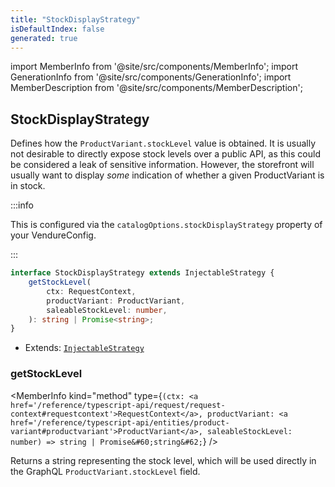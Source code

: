```yaml
---
title: "StockDisplayStrategy"
isDefaultIndex: false
generated: true
---
```

<!-- This file was generated from the Vendure source. Do not modify. Instead, re-run the "docs:build" script -->
import MemberInfo from '@site/src/components/MemberInfo';
import GenerationInfo from '@site/src/components/GenerationInfo';
import MemberDescription from '@site/src/components/MemberDescription';


## StockDisplayStrategy

<GenerationInfo sourceFile="packages/core/src/config/catalog/stock-display-strategy.ts" sourceLine="21" packageName="@bb-vendure/core" />

Defines how the `ProductVariant.stockLevel` value is obtained. It is usually not desirable
to directly expose stock levels over a public API, as this could be considered a leak of
sensitive information. However, the storefront will usually want to display _some_ indication
of whether a given ProductVariant is in stock.

:::info

This is configured via the `catalogOptions.stockDisplayStrategy` property of
your VendureConfig.

:::

```ts title="Signature"
interface StockDisplayStrategy extends InjectableStrategy {
    getStockLevel(
        ctx: RequestContext,
        productVariant: ProductVariant,
        saleableStockLevel: number,
    ): string | Promise<string>;
}
```
* Extends: <code><a href='/reference/typescript-api/common/injectable-strategy#injectablestrategy'>InjectableStrategy</a></code>



<div className="members-wrapper">

### getStockLevel

<MemberInfo kind="method" type={`(ctx: <a href='/reference/typescript-api/request/request-context#requestcontext'>RequestContext</a>, productVariant: <a href='/reference/typescript-api/entities/product-variant#productvariant'>ProductVariant</a>, saleableStockLevel: number) => string | Promise&#60;string&#62;`}   />

Returns a string representing the stock level, which will be used directly
in the GraphQL `ProductVariant.stockLevel` field.


</div>
